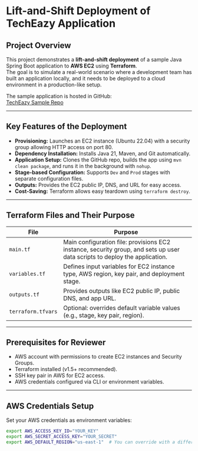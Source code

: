 # Lift-and-Shift Deployment of TechEazy Application

## **Project Overview**
This project demonstrates a **lift-and-shift deployment** of a sample Java Spring Boot application to **AWS EC2** using **Terraform**.  
The goal is to simulate a real-world scenario where a development team has built an application locally, and it needs to be deployed to a cloud environment in a production-like setup.

The sample application is hosted in GitHub:  
[TechEazy Sample Repo](https://github.com/Trainings-TechEazy/test-repo-for-devops)

---

## **Key Features of the Deployment**

- **Provisioning:** Launches an EC2 instance (Ubuntu 22.04) with a security group allowing HTTP access on port 80.  
- **Dependency Installation:** Installs Java 21, Maven, and Git automatically.  
- **Application Setup:** Clones the GitHub repo, builds the app using `mvn clean package`, and runs it in the background with `nohup`.  
- **Stage-based Configuration:** Supports `Dev` and `Prod` stages with separate configuration files.  
- **Outputs:** Provides the EC2 public IP, DNS, and URL for easy access.  
- **Cost-Saving:** Terraform allows easy teardown using `terraform destroy`.

---

## **Terraform Files and Their Purpose**

| File               | Purpose |
|-------------------|---------|
| `main.tf`          | Main configuration file: provisions EC2 instance, security group, and sets up user data scripts to deploy the application. |
| `variables.tf`     | Defines input variables for EC2 instance type, AWS region, key pair, and deployment stage. |
| `outputs.tf`       | Provides outputs like EC2 public IP, public DNS, and app URL. |
| `terraform.tfvars` | Optional: overrides default variable values (e.g., stage, key pair, region). |

---

## **Prerequisites for Reviewer**

- AWS account with permissions to create EC2 instances and Security Groups.  
- Terraform installed (v1.5+ recommended).  
- SSH key pair in AWS for EC2 access.  
- AWS credentials configured via CLI or environment variables.

---

## **AWS Credentials Setup**

Set your AWS credentials as environment variables:

```bash
export AWS_ACCESS_KEY_ID="YOUR_KEY"
export AWS_SECRET_ACCESS_KEY="YOUR_SECRET"
export AWS_DEFAULT_REGION="us-east-1"  # You can override with a different region
